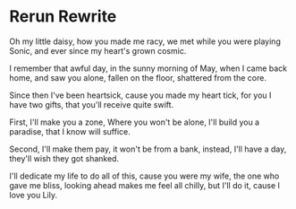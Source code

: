 # Rerun Rewrite
Oh my little daisy,
how you made me racy,
we met while you were playing Sonic,
and ever since my heart's grown cosmic.

I remember that awful day,
in the sunny morning of May,
when I came back home,
and saw you alone,
fallen on the floor,
shattered from the core.

Since then I've been heartsick,
cause you made my heart tick,
for you I have two gifts,
that you'll receive quite swift.

First, I'll make you a zone,
Where you won't be alone,
I'll build you a paradise,
that I know will suffice.

Second, I'll make them pay,
it won't be from a bank,
instead, I'll have a day,
they'll wish they got shanked.

I'll dedicate my life to do all of this,
cause you were my wife, the one who gave me bliss,
looking ahead makes me feel all chilly,
but I'll do it, cause I love you Lily.